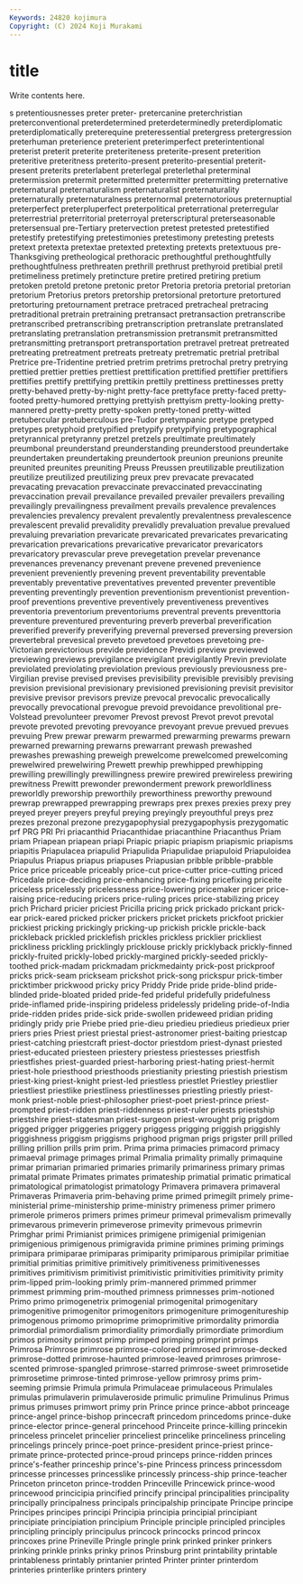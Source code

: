 ```yaml
---
Keywords: 24820 kojimura
Copyright: (C) 2024 Koji Murakami
---
```


# title

Write contents here.



s pretentiousnesses preter preter- pretercanine preterchristian preterconventional preterdetermined preterdeterminedly
preterdiplomatic preterdiplomatically preterequine preteressential pretergress pretergression preterhuman preterience preterient preterimperfect
preterintentional preterist preterit preterite preteriteness preterite-present preterition preteritive preteritness preterito-present
preterito-presential preterit-present preterits preterlabent preterlegal preterlethal preterminal pretermission pretermit pretermitted
pretermitter pretermitting preternative preternatural preternaturalism preternaturalist preternaturality preternaturally preternaturalness preternormal
preternotorious preternuptial preterperfect preterpluperfect preterpolitical preterrational preterregular preterrestrial preterritorial preterroyal
preterscriptural preterseasonable pretersensual pre-Tertiary pretervection pretest pretested pretestified pretestify pretestifying
pretestimonies pretestimony pretesting pretests pretext pretexta pretextae pretexted pretexting pretexts
pretextuous pre-Thanksgiving pretheological prethoracic prethoughtful prethoughtfully prethoughtfulness prethreaten prethrill prethrust
prethyroid pretibial pretil pretimeliness pretimely pretincture pretire pretired pretiring pretium
pretoken pretold pretone pretonic pretor Pretoria pretoria pretorial pretorian pretorium
Pretorius pretors pretorship pretorsional pretorture pretortured pretorturing pretournament pretrace pretraced
pretracheal pretracing pretraditional pretrain pretraining pretransact pretransaction pretranscribe pretranscribed pretranscribing
pretranscription pretranslate pretranslated pretranslating pretranslation pretransmission pretransmit pretransmitted pretransmitting pretransport
pretransportation pretravel pretreat pretreated pretreating pretreatment pretreats pretreaty pretrematic pretrial
pretribal Pretrice pre-Tridentine pretried pretrim pretrims pretrochal pretry pretrying prettied
prettier pretties prettiest prettification prettified prettifier prettifiers prettifies prettify prettifying
prettikin prettily prettiness prettinesses pretty pretty-behaved pretty-by-night pretty-face prettyface pretty-faced
pretty-footed pretty-humored prettying prettyish prettyism pretty-looking pretty-mannered pretty-pretty pretty-spoken pretty-toned
pretty-witted pretubercular pretuberculous pre-Tudor pretympanic pretype pretyped pretypes pretyphoid pretypified
pretypify pretypifying pretypographical pretyrannical pretyranny pretzel pretzels preultimate preultimately preumbonal
preunderstand preunderstanding preunderstood preundertake preundertaken preundertaking preundertook preunion preunions preunite
preunited preunites preuniting Preuss Preussen preutilizable preutilization preutilize preutilized preutilizing
preux prev prevacate prevacated prevacating prevacation prevaccinate prevaccinated prevaccinating prevaccination
prevail prevailance prevailed prevailer prevailers prevailing prevailingly prevailingness prevailment prevails
prevalence prevalences prevalencies prevalency prevalent prevalently prevalentness prevalescence prevalescent prevalid
prevalidity prevalidly prevaluation prevalue prevalued prevaluing prevariation prevaricate prevaricated prevaricates
prevaricating prevarication prevarications prevaricative prevaricator prevaricators prevaricatory prevascular preve prevegetation
prevelar prevenance prevenances prevenancy prevenant prevene prevened prevenience prevenient preveniently
prevening prevent preventability preventable preventably preventative preventatives prevented preventer preventible
preventing preventingly prevention preventionism preventionist prevention-proof preventions preventive preventively preventiveness
preventives preventoria preventorium preventoriums preventral prevents preventtoria preventure preventured preventuring
preverb preverbal preverification preverified preverify preverifying prevernal preversed preversing preversion
prevertebral prevesical preveto prevetoed prevetoes prevetoing pre-Victorian previctorious previde previdence
Previdi preview previewed previewing previews previgilance previgilant previgilantly Previn previolate
previolated previolating previolation previous previously previousness pre-Virgilian previse prevised previses
previsibility previsible previsibly prevising prevision previsional previsionary previsioned previsioning previsit
previsitor previsive previsor previsors previze prevocal prevocalic prevocalically prevocally prevocational
prevogue prevoid prevoidance prevolitional pre-Volstead prevolunteer prevomer Prevost prevost Prevot
prevot prevotal prevote prevoted prevoting prevoyance prevoyant prevue prevued prevues
prevuing Prew prewar prewarm prewarmed prewarming prewarms prewarn prewarned prewarning
prewarns prewarrant prewash prewashed prewashes prewashing preweigh prewelcome prewelcomed prewelcoming
prewelwired prewelwiring Prewett prewhip prewhipped prewhipping prewilling prewillingly prewillingness prewire
prewired prewireless prewiring prewitness Prewitt prewonder prewonderment prework preworldliness preworldly
preworship preworthily preworthiness preworthy prewound prewrap prewrapped prewrapping prewraps prex
prexes prexies prexy prey preyed preyer preyers preyful preying preyingly
preyouthful preys prez prezes prezonal prezone prezygapophysial prezygapophysis prezygomatic prf
PRG PRI Pri priacanthid Priacanthidae priacanthine Priacanthus Priam priam Priapean
priapean priapi Priapic priapic priapism priapismic priapisms priapitis Priapulacea priapulid
Priapulida Priapulidae priapuloid Priapuloidea Priapulus Priapus priapus priapuses Priapusian pribble
pribble-prabble Price price priceable priceably price-cut price-cutter price-cutting priced Pricedale
price-deciding price-enhancing price-fixing pricefixing priceite priceless pricelessly pricelessness price-lowering pricemaker
pricer price-raising price-reducing pricers price-ruling prices price-stabilizing pricey prich Prichard
pricier priciest Pricilla pricing prick prickado prickant prick-ear prick-eared pricked
pricker prickers pricket prickets prickfoot prickier prickiest pricking prickingly pricking-up
prickish prickle prickle-back prickleback prickled pricklefish prickles prickless pricklier prickliest
prickliness prickling pricklingly pricklouse prickly pricklyback prickly-finned prickly-fruited prickly-lobed prickly-margined
prickly-seeded prickly-toothed prick-madam prickmadam prickmedainty prick-post prickproof pricks prick-seam prickseam
prickshot prick-song prickspur prick-timber pricktimber prickwood pricky pricy Priddy Pride
pride pride-blind pride-blinded pride-bloated prided pride-fed prideful pridefully pridefulness pride-inflamed
pride-inspiring prideless pridelessly prideling pride-of-India pride-ridden prides pride-sick pride-swollen prideweed
pridian priding pridingly pridy prie Priebe pried prie-dieu priedieu priedieus
priedieux prier priers pries Priest priest priestal priest-astronomer priest-baiting priestcap
priest-catching priestcraft priest-doctor priestdom priest-dynast priested priest-educated priesteen priestery priestess
priestesses priestfish priestfishes priest-guarded priest-harboring priest-hating priest-hermit priest-hole priesthood priesthoods
priestianity priesting priestish priestism priest-king priest-knight priest-led priestless priestlet Priestley
priestlier priestliest priestlike priestliness priestlinesses priestling priestly priest-monk priest-noble priest-philosopher
priest-poet priest-prince priest-prompted priest-ridden priest-riddenness priest-ruler priests priestship priestshire priest-statesman
priest-surgeon priest-wrought prig prigdom prigged prigger priggeries priggery priggess prigging
priggish priggishly priggishness priggism priggisms prighood prigman prigs prigster prill
prilled prilling prillion prills prim prim. Prima prima primacies primacord
primacy primaeval primage primages primal Primalia primality primally primaquine primar
primarian primaried primaries primarily primariness primary primas primatal primate Primates
primates primateship primatial primatic primatical primatological primatologist primatology Primavera primavera
primaveral Primaveras Primaveria prim-behaving prime primed primegilt primely prime-ministerial prime-ministership
prime-ministry primeness primer primero primerole primeros primers primes primeur primeval
primevalism primevally primevarous primeverin primeverose primevity primevous primevrin Primghar primi
Primianist primices primigene primigenial primigenian primigenious primigenous primigravida primine primines
priming primings primipara primiparae primiparas primiparity primiparous primipilar primitiae primitial
primitias primitive primitively primitiveness primitivenesses primitives primitivism primitivist primitivistic primitivities
primitivity primity prim-lipped prim-looking primly prim-mannered primmed primmer primmest primming
prim-mouthed primness primnesses prim-notioned Primo primo primogenetrix primogenial primogenital primogenitary
primogenitive primogenitor primogenitors primogeniture primogenitureship primogenous primomo primoprime primoprimitive primordality
primordia primordial primordialism primordiality primordially primordiate primordium primos primosity primost
primp primped primping primprint primps Primrosa Primrose primrose primrose-colored primrosed
primrose-decked primrose-dotted primrose-haunted primrose-leaved primroses primrose-scented primrose-spangled primrose-starred primrose-sweet primrosetide
primrosetime primrose-tinted primrose-yellow primrosy prims prim-seeming primsie Primula primula Primulaceae
primulaceous Primulales primulas primulaverin primulaveroside primulic primuline Primulinus Primus primus
primuses primwort primy prin Prince prince prince-abbot princeage prince-angel prince-bishop
princecraft princedom princedoms prince-duke prince-elector prince-general princehood Princeite prince-killing princekin
princeless princelet princelier princeliest princelike princeliness princeling princelings princely prince-poet
prince-president prince-priest prince-primate prince-protected prince-proud princeps prince-ridden princes prince's-feather princeship
prince's-pine Princess princess princessdom princesse princesses princesslike princessly princess-ship prince-teacher
Princeton princeton prince-trodden Princeville Princewick prince-wood princewood princicipia princified princify
principal principalities principality principally principalness principals principalship principate Principe principe
Principes principes principi Principia principia principial principiant principiate principiation principium
Principle principle principled principles principling principly principulus princock princocks princod
princox princoxes prine Prineville Pringle pringle prink prinked prinker prinkers
prinking prinkle prinks prinky prinos Prinsburg print printability printable printableness
printably printanier printed Printer printer printerdom printeries printerlike printers printery
